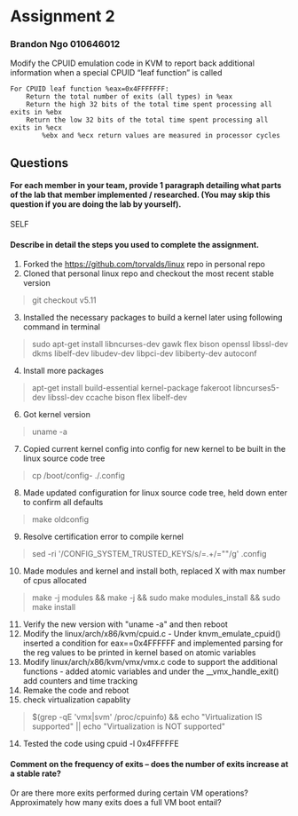 # Assignment 2 
### Brandon Ngo 010646012

Modify the CPUID emulation code in KVM to report back additional information when a special CPUID “leaf function” is called

    For CPUID leaf function %eax=0x4FFFFFFF:
        Return the total number of exits (all types) in %eax
        Return the high 32 bits of the total time spent processing all exits in %ebx
        Return the low 32 bits of the total time spent processing all exits in %ecx
            %ebx and %ecx return values are measured in processor cycles

## Questions

#### For each member in your team, provide 1 paragraph detailing what parts of the lab that member implemented / researched. (You may skip this question if you are doing the lab by yourself).
SELF

#### Describe in detail the steps you used to complete the assignment. 
  1. Forked the https://github.com/torvalds/linux repo in personal repo
  2. Cloned that personal linux repo and checkout the most recent stable version 
  > git checkout v5.11
  3. Installed the necessary packages to build a kernel later using following command in terminal 
  > sudo apt-get install libncurses-dev gawk flex bison openssl libssl-dev dkms libelf-dev libudev-dev libpci-dev libiberty-dev autoconf
  4. Install more packages
  > apt-get install build-essential kernel-package fakeroot libncurses5-dev libssl-dev ccache bison flex libelf-dev 
  6. Got kernel version
  > uname -a
  7. Copied current kernel config into config for new kernel to be built in the linux source code tree
  > cp /boot/config-<KERNEL VERSION> ./.config
  8. Made updated configuration for linux source code tree, held down enter to confirm all defaults
  > make oldconfig
  9. Resolve certification error to compile kernel 
  > sed -ri '/CONFIG_SYSTEM_TRUSTED_KEYS/s/=.+/=""/g' .config 
  10. Made modules and kernel and install both, replaced X with max number of cpus allocated
  > make -j <X> modules && make -j <X> && sudo make modules_install && sudo make install
  11. Verify the new version with "uname -a" and then reboot
  12. Modify the linux/arch/x86/kvm/cpuid.c 
    - Under knvm_emulate_cpuid() inserted a condition for eax==0x4FFFFFF and implemented parsing for the reg values to be printed in kernel based on atomic variables
  10. Modify linux/arch/x86/kvm/vmx/vmx.c code to support the additional functions
    - added atomic variables and under the __vmx_handle_exit() add counters and time tracking
  11. Remake the code and reboot
  12. check virtualization capablity
  > $(grep -qE 'vmx|svm' /proc/cpuinfo) && echo "Virtualization IS supported" || echo "Virtualization is NOT supported"
  14. Tested the code using cpuid -l 0x4FFFFFE

#### Comment on the frequency of exits – does the number of exits increase at a stable rate? 
Or are there more exits performed during certain VM operations? Approximately how many exits does a full VM boot entail?
